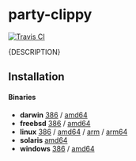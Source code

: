 # party-clippy

[![Travis CI](https://travis-ci.org/jessfraz/party-clippy.svg?branch=master)](https://travis-ci.org/jessfraz/party-clippy)

{DESCRIPTION}

## Installation

#### Binaries

- **darwin** [386](https://github.com/jessfraz/party-clippy/releases/download/v0.0.0/party-clippy-darwin-386) / [amd64](https://github.com/jessfraz/party-clippy/releases/download/v0.0.0/party-clippy-darwin-amd64)
- **freebsd** [386](https://github.com/jessfraz/party-clippy/releases/download/v0.0.0/party-clippy-freebsd-386) / [amd64](https://github.com/jessfraz/party-clippy/releases/download/v0.0.0/party-clippy-freebsd-amd64)
- **linux** [386](https://github.com/jessfraz/party-clippy/releases/download/v0.0.0/party-clippy-linux-386) / [amd64](https://github.com/jessfraz/party-clippy/releases/download/v0.0.0/party-clippy-linux-amd64) / [arm](https://github.com/jessfraz/party-clippy/releases/download/v0.0.0/party-clippy-linux-arm) / [arm64](https://github.com/jessfraz/party-clippy/releases/download/v0.0.0/party-clippy-linux-arm64)
- **solaris** [amd64](https://github.com/jessfraz/party-clippy/releases/download/v0.0.0/party-clippy-solaris-amd64)
- **windows** [386](https://github.com/jessfraz/party-clippy/releases/download/v0.0.0/party-clippy-windows-386) / [amd64](https://github.com/jessfraz/party-clippy/releases/download/v0.0.0/party-clippy-windows-amd64)
